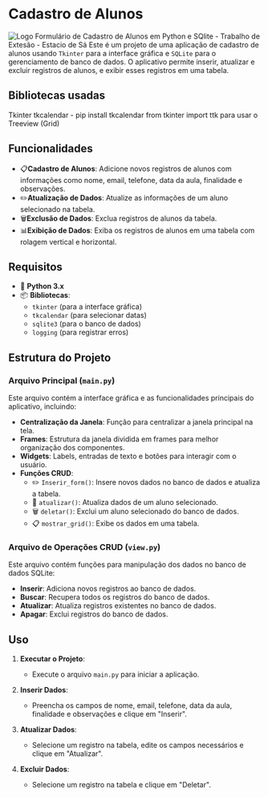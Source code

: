 # Cadastro de Alunos
![Logo](https://img.icons8.com/ios-filled/50/000000/school.png)
 Formulário de Cadastro de Alunos em Python e SQlite - Trabalho de Extesão - Estacio de Sá
 Este é um projeto de uma aplicação de cadastro de alunos usando `Tkinter` para a interface gráfica e `SQLite` para o gerenciamento de banco de dados. O aplicativo permite inserir, atualizar e excluir registros de alunos, e exibir esses registros em uma tabela.

## Bibliotecas usadas
 Tkinter
 tkcalendar - pip install tkcalendar
 from tkinter import ttk para usar o Treeview (Grid)

## Funcionalidades

- 📋**Cadastro de Alunos**: Adicione novos registros de alunos com informações como nome, email, telefone, data da aula, finalidade e observações.
- ✏️**Atualização de Dados**: Atualize as informações de um aluno selecionado na tabela.
- 🗑️**Exclusão de Dados**: Exclua registros de alunos da tabela.
- 📊**Exibição de Dados**: Exiba os registros de alunos em uma tabela com rolagem vertical e horizontal.

## Requisitos

- 🐍 **Python 3.x**
- 📦 **Bibliotecas**:
  - `tkinter` (para a interface gráfica)
  - `tkcalendar` (para selecionar datas)
  - `sqlite3` (para o banco de dados)
  - `logging` (para registrar erros)

## Estrutura do Projeto

### Arquivo Principal (`main.py`)

Este arquivo contém a interface gráfica e as funcionalidades principais do aplicativo, incluindo:

- **Centralização da Janela**: Função para centralizar a janela principal na tela.
- **Frames**: Estrutura da janela dividida em frames para melhor organização dos componentes.
- **Widgets**: Labels, entradas de texto e botões para interagir com o usuário.
- **Funções CRUD**:
  - ✏️ `Inserir_form()`: Insere novos dados no banco de dados e atualiza a tabela.
  - 🔄 `atualizar()`: Atualiza dados de um aluno selecionado.
  - 🗑️ `deletar()`: Exclui um aluno selecionado do banco de dados.
  - 📋 `mostrar_grid()`: Exibe os dados em uma tabela.

### Arquivo de Operações CRUD (`view.py`)

Este arquivo contém funções para manipulação dos dados no banco de dados SQLite:

- **Inserir**: Adiciona novos registros ao banco de dados.
- **Buscar**: Recupera todos os registros do banco de dados.
- **Atualizar**: Atualiza registros existentes no banco de dados.
- **Apagar**: Exclui registros do banco de dados.

## Uso

1. **Executar o Projeto**: 
   - Execute o arquivo `main.py` para iniciar a aplicação.

2. **Inserir Dados**:
   - Preencha os campos de nome, email, telefone, data da aula, finalidade e observações e clique em "Inserir".

3. **Atualizar Dados**:
   - Selecione um registro na tabela, edite os campos necessários e clique em "Atualizar".

4. **Excluir Dados**:
   - Selecione um registro na tabela e clique em "Deletar".

